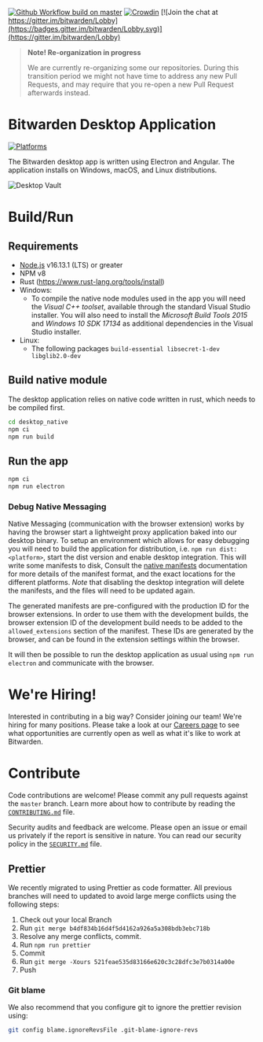 [![Github Workflow build on master](https://github.com/bitwarden/desktop/actions/workflows/build.yml/badge.svg?branch=master)](https://github.com/bitwarden/desktop/actions/workflows/build.yml?query=branch:master)
[![Crowdin](https://d322cqt584bo4o.cloudfront.net/bitwarden-desktop/localized.svg)](https://crowdin.com/project/bitwarden-desktop)
[![Join the chat at https://gitter.im/bitwarden/Lobby](https://badges.gitter.im/bitwarden/Lobby.svg)](https://gitter.im/bitwarden/Lobby)

> **Note! Re-organization in progress**
>
> We are currently re-organizing some our repositories. During this transition period we might not have time to address any new Pull Requests, and may require that you re-open a new Pull Request afterwards instead.

# Bitwarden Desktop Application

[![Platforms](https://imgur.com/SLv9paA.png "Windows, macOS, and Linux")](https://bitwarden.com/download/)

The Bitwarden desktop app is written using Electron and Angular. The application installs on Windows, macOS, and Linux distributions.

![Desktop Vault](https://github.com/bitwarden/brand/blob/f09f2fa594c8a020c315296074f18ce0a7b3f171/screenshots/desktop-macos-vault.png "My Vault")

# Build/Run

## Requirements

- [Node.js](https://nodejs.org) v16.13.1 (LTS) or greater
- NPM v8
- Rust (https://www.rust-lang.org/tools/install)
- Windows:
  - To compile the native node modules used in the app you will need the _Visual C++ toolset_, available through the standard Visual Studio installer. You will also need to install the _Microsoft Build Tools 2015_ and _Windows 10 SDK 17134_ as additional dependencies in the Visual Studio installer.
- Linux:
  - The following packages `build-essential libsecret-1-dev libglib2.0-dev`

## Build native module

The desktop application relies on native code written in rust, which needs to be compiled first.

```bash
cd desktop_native
npm ci
npm run build
```

## Run the app

```bash
npm ci
npm run electron
```

### Debug Native Messaging

Native Messaging (communication with the browser extension) works by having the browser start a lightweight proxy application baked into our desktop binary. To setup an environment which allows
for easy debugging you will need to build the application for distribution, i.e. `npm run dist:<platform>`, start the dist version and enable desktop integration. This will write some manifests
to disk, Consult the [native manifests](https://developer.mozilla.org/en-US/docs/Mozilla/Add-ons/WebExtensions/Native_manifests#Manifest_location) documentation for more details of the manifest
format, and the exact locations for the different platforms. _Note_ that disabling the desktop integration will delete the manifests, and the files will need to be updated again.

The generated manifests are pre-configured with the production ID for the browser extensions. In order to use them with the development builds, the browser extension ID of the development build
needs to be added to the `allowed_extensions` section of the manifest. These IDs are generated by the browser, and can be found in the extension settings within the browser.

It will then be possible to run the desktop application as usual using `npm run electron` and communicate with the browser.

# We're Hiring!

Interested in contributing in a big way? Consider joining our team! We're hiring for many positions. Please take a look at our [Careers page](https://bitwarden.com/careers/) to see what opportunities are currently open as well as what it's like to work at Bitwarden.

# Contribute

Code contributions are welcome! Please commit any pull requests against the `master` branch. Learn more about how to contribute by reading the [`CONTRIBUTING.md`](CONTRIBUTING.md) file.

Security audits and feedback are welcome. Please open an issue or email us privately if the report is sensitive in nature. You can read our security policy in the [`SECURITY.md`](SECURITY.md) file.

## Prettier

We recently migrated to using Prettier as code formatter. All previous branches will need to updated to avoid large merge conflicts using the following steps:

1. Check out your local Branch
2. Run `git merge b4df834b16d4f5d4162a926a5a308bdb3ebc718b`
3. Resolve any merge conflicts, commit.
4. Run `npm run prettier`
5. Commit
6. Run `git merge -Xours 521feae535d83166e620c3c28dfc3e7b0314a00e`
7. Push

### Git blame

We also recommend that you configure git to ignore the prettier revision using:

```bash
git config blame.ignoreRevsFile .git-blame-ignore-revs
```
